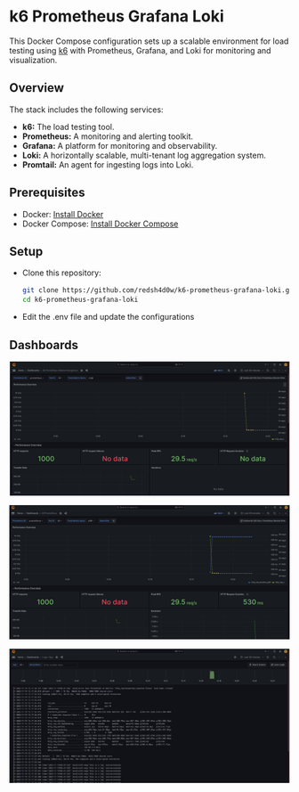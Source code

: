 # k6 Prometheus Grafana Loki

This Docker Compose configuration sets up a scalable environment for load testing using [k6](https://k6.io/) with Prometheus, Grafana, and Loki for monitoring and visualization.

## Overview

The stack includes the following services:

- **k6:** The load testing tool.
- **Prometheus:** A monitoring and alerting toolkit.
- **Grafana:** A platform for monitoring and observability.
- **Loki:** A horizontally scalable, multi-tenant log aggregation system.
- **Promtail:** An agent for ingesting logs into Loki.

## Prerequisites

- Docker: [Install Docker](https://docs.docker.com/get-docker/)
- Docker Compose: [Install Docker Compose](https://docs.docker.com/compose/install/)

## Setup

- Clone this repository:

   ```bash
   git clone https://github.com/redsh4d0w/k6-prometheus-grafana-loki.git
   cd k6-prometheus-grafana-loki
   ```

- Edit the .env file and update the configurations

## Dashboards
![](assets/dashboard1.png)

![](assets/dashboard2.png)

![](assets/dashboard3.png)

